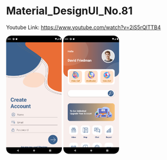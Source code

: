# Material_DesignUI_No.81

Youtube Link: https://www.youtube.com/watch?v=2iS5rQlTTB4
<p align="center>
<img src="Image/login.png" alt="Login Page" width="30%" />
<img src="Image/Signup.png" alt="SignUp Page" width="30%" />
<img src="Image/main.png" alt="Main Page" width="30%" />
</p>
